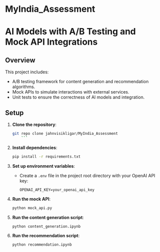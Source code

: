# MyIndia_Assessment

# AI Models with A/B Testing and Mock API Integrations

## Overview

This project includes:
- A/B testing framework for content generation and recommendation algorithms.
- Mock APIs to simulate interactions with external services.
- Unit tests to ensure the correctness of AI models and integration.

## Setup

1. **Clone the repository**:
    ```bash
    git repo clone jahnvisikligar/MyIndia_Assessment
        ```

2. **Install dependencies**:
    ```bash
    pip install -r requirements.txt
    ```

3. **Set up environment variables**:
    - Create a `.env` file in the project root directory with your OpenAI API key:
      ```
      OPENAI_API_KEY=your_openai_api_key
      ```

4. **Run the mock API**:
    ```bash
    python mock_api.py
    ```

5. **Run the content generation script**:
    ```bash
    python content_generation.ipynb
    ```

6. **Run the recommendation script**:
    ```bash
    python recommendation.ipynb
    ```
